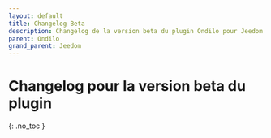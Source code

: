 ```yaml
---
layout: default
title: Changelog Beta
description: Changelog de la version beta du plugin Ondilo pour Jeedom. 
parent: Ondilo
grand_parent: Jeedom
---
```


# Changelog pour la version beta du plugin
{: .no_toc }